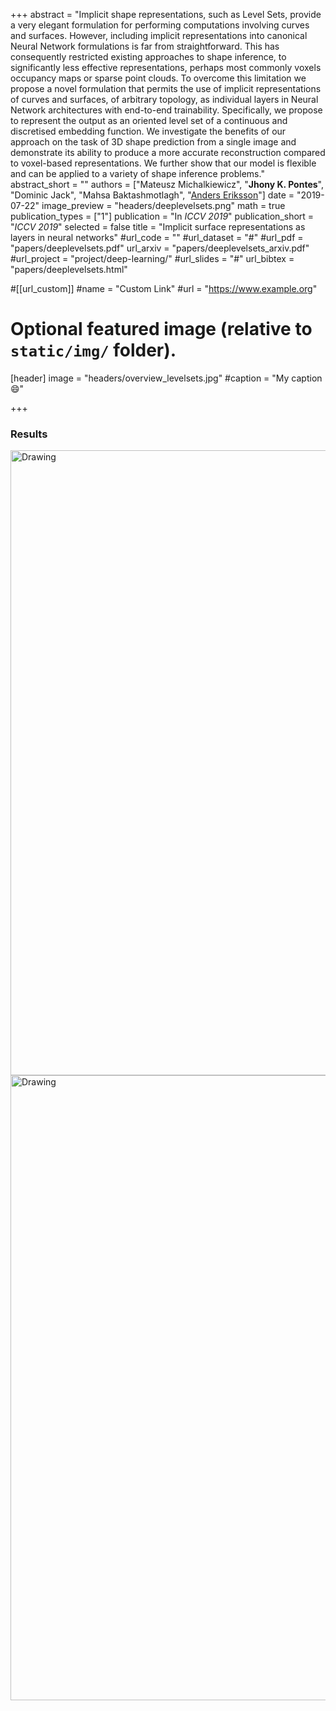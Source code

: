 
+++
abstract = "Implicit shape representations, such as Level Sets, provide a very elegant formulation for performing computations involving curves and surfaces. However, including implicit representations into canonical Neural Network formulations is far from straightforward. This has consequently restricted existing approaches to shape inference, to significantly less effective representations, perhaps most commonly voxels occupancy maps or sparse point clouds. To overcome this limitation we propose a novel formulation that permits the use of implicit representations of curves and surfaces, of arbitrary topology, as individual layers in Neural Network architectures with end-to-end trainability. Specifically, we propose to represent the output as an oriented level set of a continuous and discretised embedding function. We investigate the benefits of our approach on the task of 3D shape prediction from a single image and demonstrate its ability to produce a more accurate reconstruction compared to voxel-based representations. We further show that our model is flexible and can be applied to a variety of shape inference problems."
abstract_short = ""
authors = ["Mateusz Michalkiewicz", "**Jhony K. Pontes**", "Dominic Jack", "Mahsa Baktashmotlagh", "[Anders Eriksson](https://ando.000webhostapp.com/)"]
date = "2019-07-22"
image_preview = "headers/deeplevelsets.png"
math = true
publication_types = ["1"]
publication = "In *ICCV 2019*"
publication_short = "*ICCV 2019*"
selected = false
title = "Implicit surface representations as layers in neural networks"
#url_code = ""
#url_dataset = "#"
#url_pdf = "papers/deeplevelsets.pdf"
url_arxiv = "papers/deeplevelsets_arxiv.pdf"
#url_project = "project/deep-learning/"
#url_slides = "#"
url_bibtex = "papers/deeplevelsets.html"

#[[url_custom]]
#name = "Custom Link"
#url = "https://www.example.org"

# Optional featured image (relative to `static/img/` folder).
[header]
image = "headers/overview_levelsets.jpg"
#caption = "My caption :smile:"

+++
### Results
<img src="/deeplevelsets_2.png" alt="Drawing" style="width: 1000px;"/>
<img src="/deeplevelsets_1.png" alt="Drawing" style="width: 1000px;"/>

